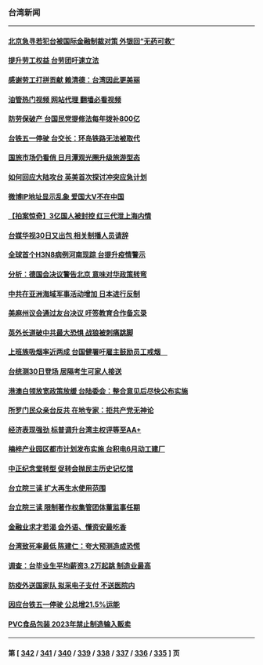 ### 台湾新闻
---
#### [北京急寻若犯台被国际金融制裁对策 外银回“无药可救”](../../pages/ncid1349361/n13724727.md?05020045) 
#### [提升劳工权益 台劳团吁速立法](../../pages/ncid1349361/n13724710.md?05020045) 
#### [感谢劳工打拼贡献  赖清德：台湾因此更美丽](../../pages/ncid1349361/n13724704.md?05020045) 
#### [油管热门视频 网站代理 翻墙必看视频](http://209.222.30.114:81/youtube.html?05020045)
#### [防劳保破产 台国民党提修法每年拨补800亿](../../pages/ncid1349361/n13724705.md?05020045) 
#### [台铁五一停驶 台交长：环岛铁路无法被取代](../../pages/ncid1349361/n13724701.md?05020045) 
#### [国旅市场仍看俏 日月潭观光圈升级旅游型态](../../pages/ncid1349361/n13724688.md?05020045) 
#### [如何回应大陆攻台 英美首次探讨冲突应急计划](../../pages/ncid1349361/n13724432.md?05020045) 
#### [微博IP地址显示乱象 爱国大V不在中国](../../pages/ncid1349361/n13724291.md?05020045) 
#### [【拍案惊奇】3亿国人被封控 红三代泄上海内情](../../pages/ncid1349361/n13723940.md?05020045) 
#### [台媒华视30日又出包 相关制播人员请辞](../../pages/ncid1349361/n13724074.md?05020045) 
#### [全球首个H3N8病例河南现踪 台提升疫情警示](../../pages/ncid1349361/n13724004.md?05020045) 
#### [分析：德国会决议警告北京 意味对华政策转弯](../../pages/ncid1349361/n13723995.md?05020045) 
#### [中共在亚洲海域军事活动增加 日本进行反制](../../pages/ncid1349361/n13723803.md?05020045) 
#### [美麻州议会通过友台决议 吁签教育合作备忘录](../../pages/ncid1349361/n13723770.md?05020045) 
#### [英外长道破中共最大恐惧 战狼被刺痛跳脚](../../pages/ncid1349361/n13723555.md?05020045) 
#### [上班族吸烟率近两成 台国健署吁雇主鼓励员工戒烟　](../../pages/ncid1349361/n13723407.md?05020045) 
#### [台统测30日登场 居隔考生可家人接送](../../pages/ncid1349361/n13723405.md?05020045) 
#### [港澳白领放宽政策放缓 台陆委会：整合意见后尽快公布实施](../../pages/ncid1349361/n13723406.md?05020045) 
#### [所罗门民众亲台反共 在地专家：拒共产党无神论](../../pages/ncid1349361/n13723470.md?05020045) 
#### [经济表现强劲 标普调升台湾主权评等至AA+](../../pages/ncid1349361/n13723434.md?05020045) 
#### [楠梓产业园区都市计划发布实施 台积电6月动工建厂](../../pages/ncid1349361/n13723510.md?05020045) 
#### [中正纪念堂转型 促转会抛民主历史记忆馆](../../pages/ncid1349361/n13723505.md?05020045) 
#### [台立院三读 扩大再生水使用范围](../../pages/ncid1349361/n13723507.md?05020045) 
#### [台立院三读 限制著作权集管团体董监事任期](../../pages/ncid1349361/n13723508.md?05020045) 
#### [金融业求才若渴 会外语、懂资安最吃香](../../pages/ncid1349361/n13723513.md?05020045) 
#### [台湾致死率最低 陈建仁：夸大预测造成恐慌](../../pages/ncid1349361/n13723458.md?05020045) 
#### [调查：台毕业生平均薪资3.2万起跳 制造业最高](../../pages/ncid1349361/n13723455.md?05020045) 
#### [防疫外送国家队 拟采电子支付 不送医院内](../../pages/ncid1349361/n13723464.md?05020045) 
#### [因应台铁五一停驶 公总增21.5%运能](../../pages/ncid1349361/n13723463.md?05020045) 
#### [PVC食品包装 2023年禁止制造输入贩卖](../../pages/ncid1349361/n13723466.md?05020045) 

---
#### 第 [ [342](./342.md?05020045) / [341](./341.md?05020045) / [340](./340.md?05020045) / [339](./339.md?05020045) / [338](./338.md?05020045) / [337](./337.md?05020045) / [336](./336.md?05020045) / [335](./335.md?05020045) ] 页
